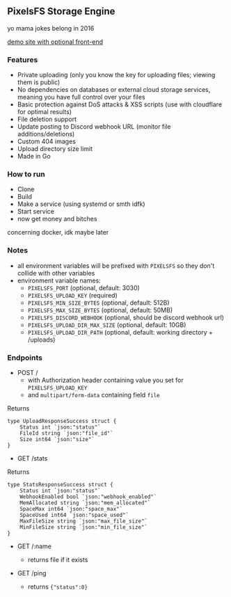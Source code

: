 ## PixelsFS Storage Engine

yo mama jokes belong in 2016 

[demo site with optional front-end](https://pixels.moe)

### Features

- Private uploading (only you know the key for uploading files; viewing them is public)
- No dependencies on databases or external cloud storage services, meaning you have full control over your files
- Basic protection against DoS attacks & XSS scripts (use with cloudflare for optimal results)
- File deletion support
- Update posting to Discord webhook URL (monitor file additions/deletions)
- Custom 404 images
- Upload directory size limit
- Made in Go 

### How to run

- Clone
- Build
- Make a service (using systemd or smth idfk)
- Start service
- now get money and bitches

concerning docker, idk maybe later

### Notes

- all environment variables will be prefixed with `PIXELSFS` so they don't collide with other variables
- environment variable names:
    - `PIXELSFS_PORT` (optional, default: 3030)
    - `PIXELSFS_UPLOAD_KEY` (required)
    - `PIXELSFS_MIN_SIZE_BYTES` (optional, default: 512B)
    - `PIXELSFS_MAX_SIZE_BYTES` (optional, default: 50MB)
    - `PIXELSFS_DISCORD_WEBHOOK` (optional, should be discord webhook url)
    - `PIXELSFS_UPLOAD_DIR_MAX_SIZE` (optional, default: 10GB)
    - `PIXELSFS_UPLOAD_DIR_PATH` (optional, default: working directory + /uploads)
    
### Endpoints

- POST / 
    - with Authorization header containing value you set for `PIXELSFS_UPLOAD_KEY`
    - and `multipart/form-data` containing field `file`
    
Returns
```
type UploadResponseSuccess struct {
	Status int `json:"status"`
	FileId string `json:"file_id"`
	Size int64 `json:"size"`
}
```
    
- GET /stats

Returns
```
type StatsResponseSuccess struct {
	Status int `json:"status"`
	WebhookEnabled bool `json:"webhook_enabled"`
	MemAllocated string `json:"mem_allocated"`
	SpaceMax int64 `json:"space_max"`
	SpaceUsed int64 `json:"space_used"`
	MaxFileSize string `json:"max_file_size"`
	MinFileSize string `json:"min_file_size"`
}
```

- GET /:name
    - returns file if it exists
    
- GET /ping
    - returns `{"status":0}`
